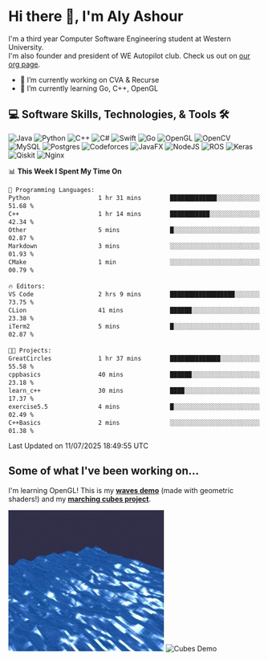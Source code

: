 # Hi there 👋, I'm Aly Ashour
I'm a third year Computer Software Engineering student at Western University.  
I'm also founder and president of WE Autopilot club. Check us out on [our org page](https://github.com/WE-Autopilot).

- 🔭 I’m currently working on CVA & Recurse
- 🌱 I’m currently learning Go, C++, OpenGL

## 💻 Software Skills, Technologies, & Tools 🛠️

![Java](https://img.shields.io/badge/java-%23ED8B00.svg?style=for-the-badge&logo=openjdk&logoColor=white)
![Python](https://img.shields.io/badge/python-3670A0?style=for-the-badge&logo=python&logoColor=ffdd54)
![C++](https://img.shields.io/badge/c++-%2300599C.svg?style=for-the-badge&logo=c%2B%2B&logoColor=white)
![C#](https://img.shields.io/badge/c%23-%23239120.svg?style=for-the-badge&logo=csharp&logoColor=white)
![Swift](https://img.shields.io/badge/swift-F54A2A?style=for-the-badge&logo=swift&logoColor=white)
![Go](https://img.shields.io/badge/go-%2300ADD8.svg?style=for-the-badge&logo=go&logoColor=white)
![OpenGL](https://img.shields.io/badge/OpenGL-%23FFFFFF.svg?style=for-the-badge&logo=opengl)
![OpenCV](https://img.shields.io/badge/opencv-%23white.svg?style=for-the-badge&logo=opencv&logoColor=white)
![MySQL](https://img.shields.io/badge/mysql-4479A1.svg?style=for-the-badge&logo=mysql&logoColor=white)
![Postgres](https://img.shields.io/badge/postgres-%23316192.svg?style=for-the-badge&logo=postgresql&logoColor=white)
![Codeforces](https://img.shields.io/badge/Codeforces-445f9d?style=for-the-badge&logo=Codeforces&logoColor=white)
![JavaFX](https://img.shields.io/badge/javafx-%23FF0000.svg?style=for-the-badge&logo=javafx&logoColor=white)
![NodeJS](https://img.shields.io/badge/node.js-6DA55F?style=for-the-badge&logo=node.js&logoColor=white)
![ROS](https://img.shields.io/badge/ros-%230A0FF9.svg?style=for-the-badge&logo=ros&logoColor=white)
![Keras](https://img.shields.io/badge/Keras-%23D00000.svg?style=for-the-badge&logo=Keras&logoColor=white)
![Qiskit](https://img.shields.io/badge/Qiskit-%236929C4.svg?style=for-the-badge&logo=Qiskit&logoColor=white)
![Nginx](https://img.shields.io/badge/nginx-%23009639.svg?style=for-the-badge&logo=nginx&logoColor=white)
<br>


<!--START_SECTION:waka-->
📊 **This Week I Spent My Time On** 

```text
💬 Programming Languages: 
Python                   1 hr 31 mins        █████████████░░░░░░░░░░░░   51.68 % 
C++                      1 hr 14 mins        ███████████░░░░░░░░░░░░░░   42.34 % 
Other                    5 mins              █░░░░░░░░░░░░░░░░░░░░░░░░   02.87 % 
Markdown                 3 mins              ░░░░░░░░░░░░░░░░░░░░░░░░░   01.93 % 
CMake                    1 min               ░░░░░░░░░░░░░░░░░░░░░░░░░   00.79 % 

🔥 Editors: 
VS Code                  2 hrs 9 mins        ██████████████████░░░░░░░   73.75 % 
CLion                    41 mins             ██████░░░░░░░░░░░░░░░░░░░   23.38 % 
iTerm2                   5 mins              █░░░░░░░░░░░░░░░░░░░░░░░░   02.87 % 

🐱‍💻 Projects: 
GreatCircles             1 hr 37 mins        ██████████████░░░░░░░░░░░   55.58 % 
cppbasics                40 mins             ██████░░░░░░░░░░░░░░░░░░░   23.18 % 
learn_c++                30 mins             ████░░░░░░░░░░░░░░░░░░░░░   17.37 % 
exercise5.5              4 mins              █░░░░░░░░░░░░░░░░░░░░░░░░   02.49 % 
C++Basics                2 mins              ░░░░░░░░░░░░░░░░░░░░░░░░░   01.38 % 
```


 Last Updated on 11/07/2025 18:49:55 UTC
<!--END_SECTION:waka-->

<h2>Some of what I've been working on...</h2>

I'm learning OpenGL!
This is my **[waves demo](https://github.com/alyashour/Gerstner-waves)** (made with geometric shaders!) and my **[marching cubes project](https://github.com/alyashour/Marching-Cube-Renderer)**.
<p>
  <img src="./assets/demo_waves.gif" alt="Waves Demo" width="310"/>
  <img src="./assets/demo_marching_cubes.gif" alt="Cubes Demo" width="378"/>
</p>
